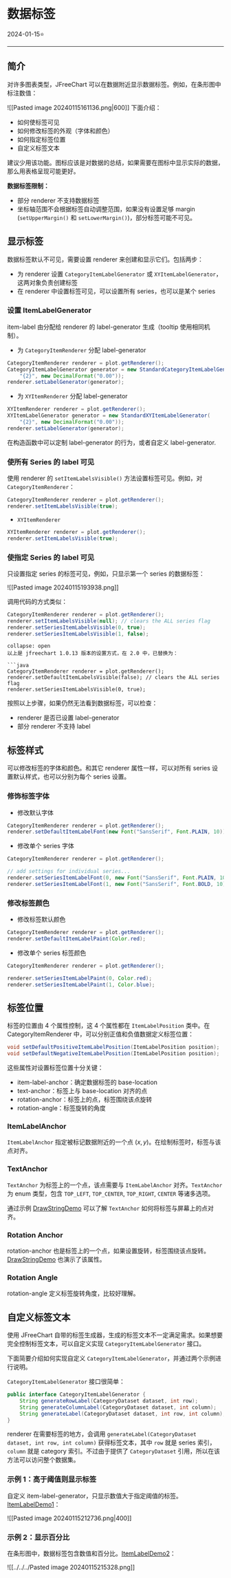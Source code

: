 # 数据标签

2024-01-15⭐
***
## 简介

对许多图表类型，JFreeChart 可以在数据附近显示数据标签。例如，在条形图中标注数值：

![[Pasted image 20240115161136.png|600]]
下面介绍：
- 如何使标签可见
- 如何修改标签的外观（字体和颜色）
- 如何指定标签位置
- 自定义标签文本

建议少用该功能。图标应该是对数据的总结，如果需要在图标中显示实际的数据，那么用表格呈现可能更好。

**数据标签限制：** 

- 部分 renderer 不支持数据标签
- 坐标轴范围不会根据标签自动调整范围，如果没有设置足够 margin (`setUpperMargin()` 和 `setLowerMargin()`)，部分标签可能不可见。

## 显示标签

数据标签默认不可见，需要设置 renderer 来创建和显示它们。包括两步：

- 为 renderer 设置 `CategoryItemLabelGenerator` 或 `XYItemLabelGenerator`，这两对象负责创建标签
- 在 renderer 中设置标签可见，可以设置所有 series，也可以是某个 series

### 设置 ItemLabelGenerator

item-label 由分配给 renderer 的 label-generator 生成（tooltip 使用相同机制）。

- 为 `CategoryItemRenderer` 分配 label-generator

```java
CategoryItemRenderer renderer = plot.getRenderer();
CategoryItemLabelGenerator generator = new StandardCategoryItemLabelGenerator(
	"{2}", new DecimalFormat("0.00"));
renderer.setLabelGenerator(generator);
```

- 为 `XYItemRenderer` 分配 label-generator

```java
XYItemRenderer renderer = plot.getRenderer();
XYItemLabelGenerator generator = new StandardXYItemLabelGenerator(
	"{2}", new DecimalFormat("0.00"));
renderer.setLabelGenerator(generator);
```

在构造函数中可以定制 label-generator 的行为，或者自定义 label-generator.

### 使所有 Series 的 label 可见

使用 renderer 的 `setItemLabelsVisible()` 方法设置标签可见。例如，对 `CategoryItemRenderer`：

```java
CategoryItemRenderer renderer = plot.getRenderer();
renderer.setItemLabelsVisible(true);
```

- `XYItemRenderer`

```java
XYItemRenderer renderer = plot.getRenderer();
renderer.setItemLabelsVisible(true);
```

### 使指定 Series 的 label 可见

只设置指定 series 的标签可见，例如，只显示第一个 series 的数据标签：

![[Pasted image 20240115193938.png]]

调用代码的方式类似：

```java
CategoryItemRenderer renderer = plot.getRenderer();
renderer.setItemLabelsVisible(null); // clears the ALL series flag
renderer.setSeriesItemLabelsVisible(0, true);
renderer.setSeriesItemLabelsVisible(1, false);
```

```ad-note
collapse: open
以上是 jfreechart 1.0.13 版本的设置方式，在 2.0 中，已替换为：

```java
CategoryItemRenderer renderer = plot.getRenderer();
renderer.setDefaultItemLabelsVisible(false); // clears the ALL series flag
renderer.setSeriesItemLabelsVisible(0, true);
```

按照以上步骤，如果仍然无法看到数据标签，可以检查：

- renderer 是否已设置 label-generator
- 部分 renderer 不支持 label

## 标签样式

可以修改标签的字体和颜色。和其它 renderer 属性一样，可以对所有 series 设置默认样式，也可以分别为每个 series 设置。

### 修饰标签字体

- 修改默认字体
```java
CategoryItemRenderer renderer = plot.getRenderer();
renderer.setDefaultItemLabelFont(new Font("SansSerif", Font.PLAIN, 10));
```

- 修改单个 series 字体
```java
CategoryItemRenderer renderer = plot.getRenderer();

// add settings for individual series...
renderer.setSeriesItemLabelFont(0, new Font("SansSerif", Font.PLAIN, 10));
renderer.setSeriesItemLabelFont(1, new Font("SansSerif", Font.BOLD, 10))
```

### 修改标签颜色

- 修改标签默认颜色
```java
CategoryItemRenderer renderer = plot.getRenderer();
renderer.setDefaultItemLabelPaint(Color.red);
```

- 修改单个 series 标签颜色
```java
CategoryItemRenderer renderer = plot.getRenderer();

renderer.setSeriesItemLabelPaint(0, Color.red);
renderer.setSeriesItemLabelPaint(1, Color.blue);
```

## 标签位置

标签的位置由 4 个属性控制，这 4 个属性都在 `ItemLabelPosition` 类中。在 CategoryItemRenderer 中，可以分别正值和负值数据定义标签位置：

```java
void setDefaultPositiveItemLabelPosition(ItemLabelPosition position);
void setDefaultNegativeItemLabelPosition(ItemLabelPosition position);
```

这些属性对设置标签位置十分关键：

- item-label-anchor：确定数据标签的 base-location
- text-anchor：标签上与 base-location 对齐的点
- rotation-anchor：标签上的点，标签围绕该点旋转
- rotation-angle：标签旋转的角度

### ItemLabelAnchor

`ItemLabelAnchor` 指定被标记数据附近的一个点 $(x,y)$。在绘制标签时，标签与该点对齐。

### TextAnchor

`TextAnchor` 为标签上的一个点，该点需要与 `ItemLabelAnchor` 对齐。`TextAnchor` 为 enum 类型，包含 `TOP_LEFT`, `TOP_CENTER`, `TOP_RIGHT`, `CENTER` 等诸多选项。

通过示例 [DrawStringDemo](../../src/main/java/note/jfreechart/DrawStringDemo.java) 可以了解 `TextAnchor` 如何将标签与屏幕上的点对齐。

### Rotation Anchor

rotation-anchor 也是标签上的一个点，如果设置旋转，标签围绕该点旋转。[DrawStringDemo](../../src/main/java/note/jfreechart/DrawStringDemo.java) 也演示了该属性。

### Rotation Angle

rotation-angle 定义标签旋转角度，比较好理解。

## 自定义标签文本

使用 JFreeChart 自带的标签生成器，生成的标签文本不一定满足需求。如果想要完全控制标签文本，可以自定义实现 `CategoryItemLabelGenerator` 接口。

下面简要介绍如何实现自定义 `CategoryItemLabelGenerator`，并通过两个示例进行说明。

`CategoryItemLabelGenerator` 接口很简单：

```java
public interface CategoryItemLabelGenerator {
    String generateRowLabel(CategoryDataset dataset, int row);
    String generateColumnLabel(CategoryDataset dataset, int column);
    String generateLabel(CategoryDataset dataset, int row, int column);
}
```

renderer 在需要标签的地方，会调用 `generateLabel(CategoryDataset dataset, int row, int column)` 获得标签文本，其中 `row` 就是 series 索引，`column` 就是 category 索引。不过由于提供了 `CategoryDataset` 引用，所以在该方法可以访问整个数据集。

### 示例 1：高于阈值则显示标签

自定义 item-label-generator，只显示数值大于指定阈值的标签。[ItemLabelDemo1](../../src/main/java/note/jfreechart/ItemLabelDemo1.java)：

![[Pasted image 20240115212736.png|400]]

### 示例 2：显示百分比

在条形图中，数据标签包含数值和百分比。[ItemLabelDemo2](../../src/main/java/note/jfreechart/ItemLabelDemo2.java)：

![[../../../Pasted image 20240115215328.png]]